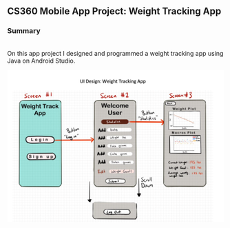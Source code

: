 <h2>CS360 Mobile App Project: Weight Tracking App</h2>

<h3> Summary </h3> 
<br> 
On this app project I designed and programmed a weight tracking app using Java on Android Studio. 

![Alt text](images/image01.png)
